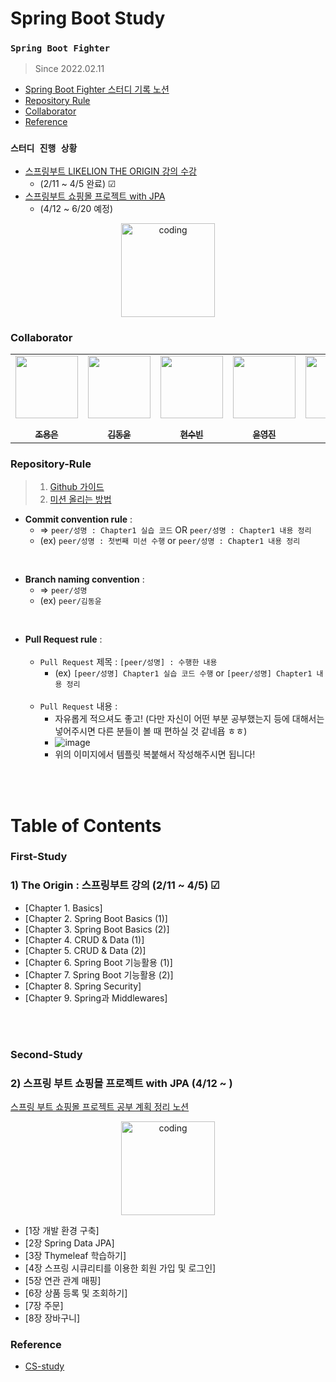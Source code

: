 # Spring Boot Study
### `Spring Boot Fighter`
> Since 2022.02.11
  - <a href="https://www.notion.so/Peer-Group-2-4f767d2bb511429db7b2bb4fd8c94055">Spring Boot Fighter 스터디 기록 노션</a>
  - [Repository Rule](#repository-rule)
  - [Collaborator](#collaborator)
  - [Reference](#reference)

### `스터디 진행 상황`
- [스프링부트 LIKELION THE ORIGIN 강의 수강](#first-study)
  - (2/11 ~ 4/5 완료) ☑
- [스프링부트 쇼핑몰 프로젝트 with JPA](#second-study)
  - (4/12 ~ 6/20 예정)
  
<p align="center">
  <img src="https://blog.kakaocdn.net/dn/bTUS0r/btqCtYkkVjX/d3KozubgCSWLv1X9V5lbY1/img.png" alt="coding" width="150px" />
</p>

### Collaborator

<p align="center">
  
<table >
   <tr>
        <td align="center"><a href="https://github.com/gdakate"><img src="https://github.com/gdakate.png" width="100px;" alt=""/><br /><sub><b><br/>조용은</b></sub></a></td>
<td align="center"><a href="https://github.com/myway00"><img src="https://github.com/myway00.png" width="100px;" alt=""/><br /><sub><b><br/>김동윤</b></sub></a></td>
<td align="center"><a href="https://github.com/Subinhyun"><img src="https://github.com/Subinhyun.png" width="100px;" alt=""/><br /><sub><b><br/>현수빈</b></sub></a></td>
        <td align="center"><a href="https://github.com/yoon-youngjin"><img src="https://github.com/yoon-youngjin.png" width="100px;" alt=""/><br /><sub><b><br/>윤영진</b></sub></a></td>
        <td align="center"><a href="https://github.com/LeeJin0527"><img src="https://github.com/LeeJin0527.png" width="100px;" alt=""/><br /><sub><b><br/>이진</b></sub></a></td>
        <td align="center"><a href="https://github.com/hehahihang"><img src="https://github.com/hehahihang.png" width="100px;" alt=""/><br /><sub><b>y<br/>정광수</b></sub></a></td>
   </tr>
</table>

</p>

### Repository-Rule

> 1) [Github 가이드](https://www.notion.so/Github-Study-2bac0600e75d477e828e96ab319f0247)<br>
> 2) [미션 올리는 방법](https://www.notion.so/Mission-63c14f867c6a4a5583f143a9472255f7)

- **Commit convention rule** : <br>
   - => `peer/성명 : Chapter1 실습 코드` OR  `peer/성명 : Chapter1 내용 정리`
   - (ex) `peer/성명 : 첫번째 미션 수행` or `peer/성명 : Chapter1 내용 정리`
   
 <br>
 
- **Branch naming convention** : <br>
   - => `peer/성명` 
   - (ex) `peer/김동윤`
 <br> 


- **Pull Request rule** : <br>
    <br>
   - `Pull Request` 제목 : `[peer/성명] : 수행한 내용`
      - (ex) `[peer/성명] Chapter1 실습 코드 수행` or `[peer/성명] Chapter1 내용 정리`<br><br>
   - `Pull Request` 내용 : 
      - 자유롭게 적으셔도 좋고! (다만 자신이 어떤 부분 공부했는지 등에 대해서는 넣어주시면 다른 분들이 볼 때 편하실 것 같네욥 ㅎㅎ)
      - ![image](https://user-images.githubusercontent.com/76711238/153603767-44a0b735-dd9f-4398-ba7c-b94a9a793196.png)<br>
      - 위의 이미지에서 템플릿 복붙해서 작성해주시면 됩니다!

 <br> <br>

# Table of Contents
### First-Study
### 1) The Origin : 스프링부트 강의 (2/11 ~ 4/5) ☑
- [Chapter 1. Basics]
- [Chapter 2. Spring Boot Basics (1)]
- [Chapter 3. Spring Boot Basics (2)]
- [Chapter 4. CRUD & Data (1)]
- [Chapter 5. CRUD & Data (2)]
- [Chapter 6. Spring Boot 기능활용 (1)]
- [Chapter 7. Spring Boot 기능활용 (2)]
- [Chapter 8. Spring Security]
- [Chapter 9. Spring과 Middlewares]

<br><br>
### Second-Study
### 2) 스프링 부트 쇼핑몰 프로젝트 with JPA (4/12 ~ )
<a href="https://www.notion.so/10-4-12-25255aad8c0f432fa439dd34a6186ce2">스프링 부트 쇼핑몰 프로젝트 공부 계획 정리 노션</a>
<p align="center">
   <img src="https://user-images.githubusercontent.com/76711238/162882556-6179c0b7-00a4-4164-ab62-b12b34fd3046.png" alt="coding" width="150px" />
</p>

- [1장 개발 환경 구축]
- [2장 Spring Data JPA]
- [3장 Thymeleaf 학습하기]
- [4장 스프링 시큐리티를 이용한 회원 가입 및 로그인]
- [5장 연관 관계 매핑]
- [6장 상품 등록 및 조회하기]
- [7장 주문]
- [8장 장바구니]


### Reference

- [CS-study](https://github.com/Seogeurim/CS-study#repository-rule)


